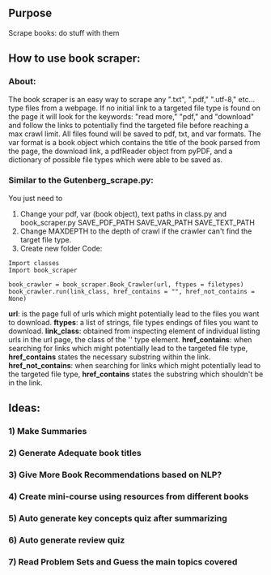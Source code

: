## Purpose
Scrape books: do stuff with them

## How to use book scraper:
### About:
   The book scraper is an easy way to scrape any ".txt", ".pdf," ".utf-8," etc... type files from a webpage.
If no initial link to a targeted file type is found on the page it will look for the keywords: "read more," "pdf," and "download"
and follow the links to potentially find the targeted file before reaching a max crawl limit. All files found will be saved to pdf, txt, and var formats. The var format is a book object which contains the title of the book parsed from the page, the download link, a pdfReader object from pyPDF, and a dictionary of possible file types which were able to be saved as.
    
### __Similar to the Gutenberg_scrape.py__: 
You just need to 
1) Change your pdf, var (book object), text paths in class.py and book_scraper.py
SAVE_PDF_PATH 
SAVE_VAR_PATH 
SAVE_TEXT_PATH
2) Change MAXDEPTH to the depth of crawl if the crawler can't find the target file type.
4) Create new folder
Code:
```
Import classes
Import book_scraper

book_crawler = book_scraper.Book_Crawler(url, ftypes = filetypes)
book_crawler.run(link_class, href_contains = "", href_not_contains = None)

```
__url__: is the page full of urls which might potentially lead to the files you want to download. 
__ftypes__: a list of strings, file types endings of files you want to download.
__link_class__: obtained from inspecting element of individual listing urls in the url page, the class of the '<a>' type element.
__href_contains__: when searching for links which might potentially lead to the targeted file type, __href_contains__ states the necessary substring within the link.
__href_not_contains__: when searching for links which might potentially lead to the targeted file type, __href_contains__ states the substring which shouldn't be in the link.

## Ideas:
### 1) Make Summaries
### 2) Generate Adequate book titles
### 3) Give More Book Recommendations based on NLP?
### 4) Create mini-course using resources from different books
### 5) Auto generate key concepts quiz after summarizing
### 6) Auto generate review quiz
### 7) Read Problem Sets and Guess the main topics covered
